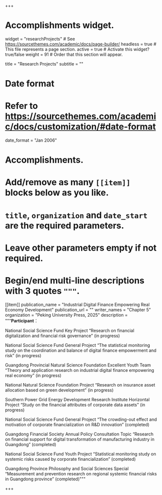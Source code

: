 +++
# Accomplishments widget.
widget = "researchProjects"  # See https://sourcethemes.com/academic/docs/page-builder/
headless = true  # This file represents a page section.
active = true  # Activate this widget? true/false
weight = 91  # Order that this section will appear.

title = "Research Projects"
subtitle = ""

# Date format
#   Refer to https://sourcethemes.com/academic/docs/customization/#date-format
date_format = "Jan 2006"

# Accomplishments.
#   Add/remove as many `[[item]]` blocks below as you like.
#   `title`, `organization` and `date_start` are the required parameters.
#   Leave other parameters empty if not required.
#   Begin/end multi-line descriptions with 3 quotes `"""`.
 

[[item]]
  publication_name = "Industrial Digital Finance Empowering Real Economy Development"
  publication_url = ""
  writer_names = "Chapter 5"
  organization = "Peking University Press, 2025"
  description = """**Participant**：
  
National Social Science Fund Key Project “Research on financial digitalization and financial risk governance” (in progress)

National Social Science Fund General Project “The statistical monitoring study on the coordination and balance of digital finance empowerment and risk” (in progress)

Guangdong Provincial Natural Science Foundation Excellent Youth Team “Theory and application research on industrial digital finance empowering real economy” (in progress)

National Natural Science Foundation Project “Research on insurance asset allocation based on green development” (in progress)

Southern Power Grid Energy Development Research Institute Horizontal Project “Study on the financial attributes of corporate data assets” (in progress)

National Social Science Fund General Project “The crowding-out effect and motivation of corporate financialization on R&D innovation” (completed)

Guangdong Financial Society Annual Policy Consultation Topic “Research on financial support for digital transformation of manufacturing industry in Guangdong” (completed)

National Social Science Fund Youth Project “Statistical monitoring study on systemic risks caused by corporate financialization” (completed)

Guangdong Province Philosophy and Social Sciences Special “Measurement and prevention research on regional systemic financial risks in Guangdong province” (completed)"""

+++


